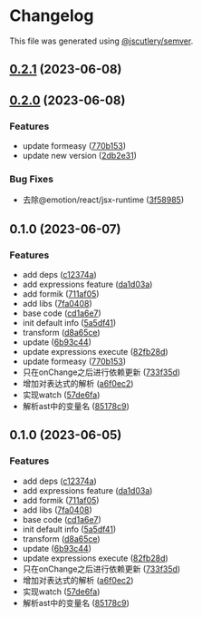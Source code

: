 # Changelog

This file was generated using [@jscutlery/semver](https://github.com/jscutlery/semver).

## [0.2.1](https://github.com/worldprinter/formeasy/compare/v0.2.0...v0.2.1) (2023-06-08)

## [0.2.0](https://github.com/worldprinter/formeasy/compare/v0.1.0...v0.2.0) (2023-06-08)


### Features

* update formeasy ([770b153](https://github.com/worldprinter/formeasy/commit/770b1537e6c6268fa2838469261e15dbe58d348b))
* update new version ([2db2e31](https://github.com/worldprinter/formeasy/commit/2db2e31ba5dc10781fa54e92b986c75153c69f49))


### Bug Fixes

* 去除@emotion/react/jsx-runtime ([3f58985](https://github.com/worldprinter/formeasy/commit/3f589854da20084292f31e5499770bf1fd16c891))

## 0.1.0 (2023-06-07)


### Features

* add deps ([c12374a](https://github.com/worldprinter/formeasy/commit/c12374a5dddcbbaef68ddf9997cf9d144ae80f21))
* add expressions feature ([da1d03a](https://github.com/worldprinter/formeasy/commit/da1d03a1162572b31d03424ee0db16cd560451af))
* add formik ([711af05](https://github.com/worldprinter/formeasy/commit/711af0590608e5286a3418df417ecb871df2c652))
* add libs ([7fa0408](https://github.com/worldprinter/formeasy/commit/7fa04087f46e3b839ac3c883c0c578c842c4262e))
* base code ([cd1a6e7](https://github.com/worldprinter/formeasy/commit/cd1a6e72aa7fa21d0e3893fcd3efbaa726ead8ae))
* init default info ([5a5df41](https://github.com/worldprinter/formeasy/commit/5a5df41e1cf9d2a352f160a22bd4851c4fca7c49))
* transform ([d8a65ce](https://github.com/worldprinter/formeasy/commit/d8a65ce9e79e7f5433df15a6a1d3c417089b9297))
* update ([6b93c44](https://github.com/worldprinter/formeasy/commit/6b93c443a28dc8871f590e87160b163218955e45))
* update expressions execute ([82fb28d](https://github.com/worldprinter/formeasy/commit/82fb28d07c941b26f707b70892bc1f1b0c4ad4ee))
* update formeasy ([770b153](https://github.com/worldprinter/formeasy/commit/770b1537e6c6268fa2838469261e15dbe58d348b))
* 只在onChange之后进行依赖更新 ([733f35d](https://github.com/worldprinter/formeasy/commit/733f35d0c90c918dd17644f2c9a53c3c332f5c04))
* 增加对表达式的解析 ([a6f0ec2](https://github.com/worldprinter/formeasy/commit/a6f0ec2c1a54abafe85b2154800b99ea351ed6a9))
* 实现watch ([57de6fa](https://github.com/worldprinter/formeasy/commit/57de6fa9b2e6a9de8535ad996b4b4801b021b46c))
* 解析ast中的变量名 ([85178c9](https://github.com/worldprinter/formeasy/commit/85178c95889134f987fddad6567201354db4a37e))

## 0.1.0 (2023-06-05)


### Features

* add deps ([c12374a](https://github.com/worldprinter/formeasy/commit/c12374a5dddcbbaef68ddf9997cf9d144ae80f21))
* add expressions feature ([da1d03a](https://github.com/worldprinter/formeasy/commit/da1d03a1162572b31d03424ee0db16cd560451af))
* add formik ([711af05](https://github.com/worldprinter/formeasy/commit/711af0590608e5286a3418df417ecb871df2c652))
* add libs ([7fa0408](https://github.com/worldprinter/formeasy/commit/7fa04087f46e3b839ac3c883c0c578c842c4262e))
* base code ([cd1a6e7](https://github.com/worldprinter/formeasy/commit/cd1a6e72aa7fa21d0e3893fcd3efbaa726ead8ae))
* init default info ([5a5df41](https://github.com/worldprinter/formeasy/commit/5a5df41e1cf9d2a352f160a22bd4851c4fca7c49))
* transform ([d8a65ce](https://github.com/worldprinter/formeasy/commit/d8a65ce9e79e7f5433df15a6a1d3c417089b9297))
* update ([6b93c44](https://github.com/worldprinter/formeasy/commit/6b93c443a28dc8871f590e87160b163218955e45))
* update expressions execute ([82fb28d](https://github.com/worldprinter/formeasy/commit/82fb28d07c941b26f707b70892bc1f1b0c4ad4ee))
* 只在onChange之后进行依赖更新 ([733f35d](https://github.com/worldprinter/formeasy/commit/733f35d0c90c918dd17644f2c9a53c3c332f5c04))
* 增加对表达式的解析 ([a6f0ec2](https://github.com/worldprinter/formeasy/commit/a6f0ec2c1a54abafe85b2154800b99ea351ed6a9))
* 实现watch ([57de6fa](https://github.com/worldprinter/formeasy/commit/57de6fa9b2e6a9de8535ad996b4b4801b021b46c))
* 解析ast中的变量名 ([85178c9](https://github.com/worldprinter/formeasy/commit/85178c95889134f987fddad6567201354db4a37e))
